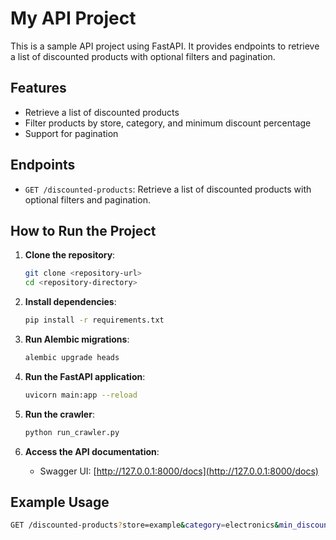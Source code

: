 # My API Project

This is a sample API project using FastAPI. It provides endpoints to retrieve a list of discounted products with optional filters and pagination.

## Features

- Retrieve a list of discounted products
- Filter products by store, category, and minimum discount percentage
- Support for pagination

## Endpoints

- `GET /discounted-products`: Retrieve a list of discounted products with optional filters and pagination.

## How to Run the Project

1. **Clone the repository**:
    ```sh
    git clone <repository-url>
    cd <repository-directory>
    ```

2. **Install dependencies**:
    ```sh
    pip install -r requirements.txt
    ```

3. **Run Alembic migrations**:
    ```sh
    alembic upgrade heads
    ```

4. **Run the FastAPI application**:
    ```sh
    uvicorn main:app --reload
    ```

5. **Run the crawler**:
    ```sh
    python run_crawler.py
    ```

6. **Access the API documentation**:
    - Swagger UI: [http://127.0.0.1:8000/docs](http://127.0.0.1:8000/docs)


## Example Usage

```sh
GET /discounted-products?store=example&category=electronics&min_discount=10&skip=0&limit=10